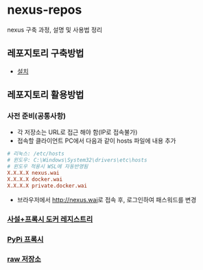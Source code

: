 # nexus-repos

nexus 구축 과정, 설명 및 사용법 정리

## 레포지토리 구축방법

- [설치](https://github.com/YunanJeong/nexus-repos/blob/main/install/install.md)

## 레포지토리 활용방법

### 사전 준비(공통사항)

- 각 저장소는 URL로 접근 해야 함(IP로 접속불가)
- 접속할 클라이언트 PC에서 다음과 같이 hosts 파일에 내용 추가

```conf
# 리눅스: /etc/hosts
# 윈도우: C:\Windows\System32\drivers\etc\hosts
# 윈도우 적용시 WSL에 자동반영됨
X.X.X.X nexus.wai
X.X.X.X docker.wai
X.X.X.X private.docker.wai
```

- 브라우저에서 <http://nexus.wai>로 접속 후, 로그인하여 패스워드를 변경

### [사설+프록시 도커 레지스트리](https://github.com/YunanJeong/nexus-repos/blob/main/how-to-use/docker.wai.md)

### [PyPi 프록시](https://github.com/YunanJeong/nexus-repos/blob/main/how-to-use/pypi.wai.md)

### [raw 저장소](https://github.com/YunanJeong/nexus-repos/blob/main/how-to-use/file.wai.md)
